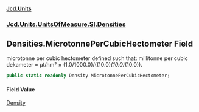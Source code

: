 #### [Jcd.Units](index.md 'index')

### [Jcd.Units.UnitsOfMeasure.SI](Jcd.Units.UnitsOfMeasure.SI.md 'Jcd.Units.UnitsOfMeasure.SI').[Densities](Densities.md 'Jcd.Units.UnitsOfMeasure.SI.Densities')

## Densities.MicrotonnePerCubicHectometer Field

microtonne per cubic hectometer defined such that: millitonne per cubic dekameter = μt/hm³ ×
(1.0/1000.0)/((10.0)*(10.0)*(10.0)).

```csharp
public static readonly Density MicrotonnePerCubicHectometer;
```

#### Field Value

[Density](Density.md 'Jcd.Units.UnitTypes.Density')